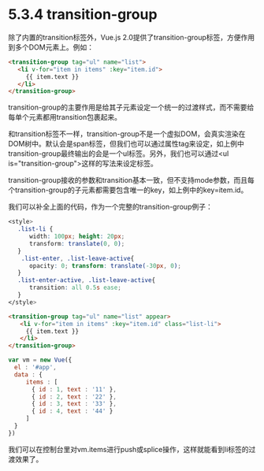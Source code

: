 # 5.3.4 transition-group

除了内置的transition标签外，Vue.js 2.0提供了transition-group标签，方便作用到多个DOM元素上。例如：

```html
<transition-group tag="ul" name="list">
 　<li v-for="item in items" :key="item.id">
　　　{{ item.text }}
 　</li>
</transition-group>
```

transition-group的主要作用是给其子元素设定一个统一的过渡样式，而不需要给每单个元素都用transition包裹起来。

和transition标签不一样，transition-group不是一个虚拟DOM，会真实渲染在DOM树中。默认会是span标签，但我们也可以通过属性tag来设定，如上例中transition-group最终输出的会是一个ul标签。另外，我们也可以通过\<ul is="transition-group"\>这样的写法来设定标签。

transition-group接收的参数和transition基本一致，但不支持mode参数，而且每个transition-group的子元素都需要包含唯一的key，如上例中的key=item.id。

我们可以补全上面的代码，作为一个完整的transition-group例子：

```css
<style>
 　.list-li {
 　　　width: 100px; height: 20px;
 　　　transform: translate(0, 0);
 　}
  　.list-enter, .list-leave-active{
　 　　opacity: 0; transform: translate(-30px, 0);
 　}
 　.list-enter-active, .list-leave-active{
 　　　transition: all 0.5s ease; 
 　}
</style>
```

```html
<transition-group tag="ul" name="list" appear>
　　<li v-for="item in items" :key="item.id" class="list-li">
　　　{{ item.text }}
　　</li>
</transition-group>
```

```javascript
var vm = new Vue({
　el : '#app',
　data : {
　　　items : [
　　　　{ id : 1, text : '11' },
　　　　{ id : 2, text : '22' },
　　　　{ id : 3, text : '33' },
　　　　{ id : 4, text : '44' }
　　　]
　}
})
```

我们可以在控制台里对vm.items进行push或splice操作，这样就能看到li标签的过渡效果了。